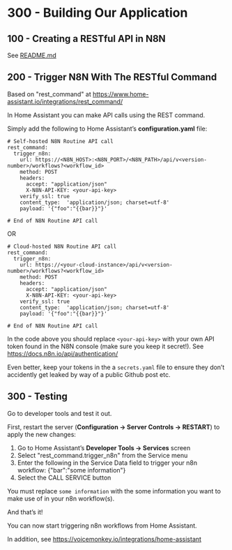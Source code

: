 # 300 - Building Our Application

## 100 - Creating a RESTful API in N8N

See [README.md](./100/README.md)


## 200 - Trigger N8N With The RESTful Command

Based on "rest_command" at https://www.home-assistant.io/integrations/rest_command/

In Home Assistant you can make API calls using the REST command.

Simply add the following to Home Assistant’s **configuration.yaml** file:

```
# Self-hosted N8N Routine API call
rest_command:
  trigger_n8n:
    url: https://<N8N_HOST>:<N8N_PORT>/<N8N_PATH>/api/v<version-number>/workflows?<workflow_id>
    method: POST
    headers:
      accept: "application/json"
      X-N8N-API-KEY: <your-api-key>
    verify_ssl: true
    content_type:  'application/json; charset=utf-8'
    payload: '{"foo":"{{bar}}"}'

# End of N8N Routine API call
```

OR

```
# Cloud-hosted N8N Routine API call
rest_command:
  trigger_n8n:
    url: https://<your-cloud-instance>/api/v<version-number>/workflows?<workflow_id>
    method: POST
    headers:
      accept: "application/json"
      X-N8N-API-KEY: <your-api-key>
    verify_ssl: true
    content_type:  'application/json; charset=utf-8'
    payload: '{"foo":"{{bar}}"}'

# End of N8N Routine API call
```

In the code above you should replace ```<your-api-key>``` with your own API token found in the N8N console (make sure you keep it secret!). See https://docs.n8n.io/api/authentication/

Even better, keep your tokens in the a ```secrets.yaml``` file to ensure they don’t accidently get leaked by way of a public Github post etc.

## 300 - Testing

Go to developer tools and test it out.

First, restart the server (**Configuration -> Server Controls -> RESTART**) to apply the new changes:

1. Go to Home Assistant’s **Developer Tools -> Services** screen
2. Select "rest_command.trigger_n8n" from the Service menu
3. Enter the following in the Service Data field to trigger your n8n workflow:
   {"bar":"some information"}
4. Select the CALL SERVICE button

You must replace ```some information``` with the some information you want to make use of in your n8n workflow(s).

And that’s it!

You can now start triggering n8n workflows from Home Assistant.

In addition, see https://voicemonkey.io/integrations/home-assistant
